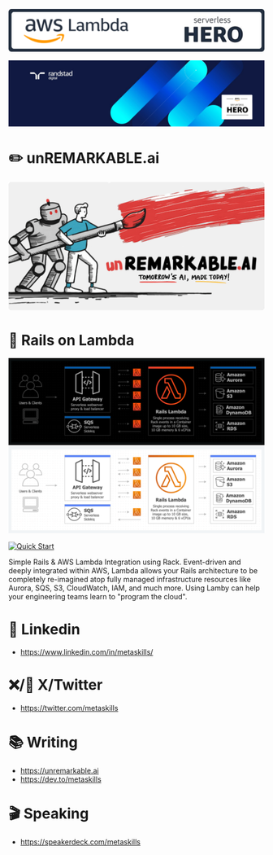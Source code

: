 [![AWS Serverless HEROES!](./aws-hero-banner.png)](https://aws.amazon.com/developer/community/heroes/ken-collins/)

[![Randstad Digital](./linkedin-header.jpg)](https://www.randstaddigital.com)

# ✏️ unREMARKABLE.ai

[![Tomorrow's AI, Made Today!](./unremarkable-banner-rounded.png)](https://unremarkable.ai)

# 🚂 Rails on Lambda

![Simple Rails & AWS Lambda Integration using Rack](./lamby-rails-arch-dark.png#gh-dark-mode-only)
![Simple Rails & AWS Lambda Integration using Rack](./lamby-rails-arch-light.png#gh-light-mode-only)

[![Quick Start](https://img.shields.io/static/v1?style=for-the-badge&message=Quick+Start&color=FF9900&logo=awslambda&logoColor=FF9900&label=Guides)](https://lamby.cloud/docs/quick-start)

Simple Rails & AWS Lambda Integration using Rack. Event-driven and deeply integrated within AWS, Lambda allows your Rails architecture to be completely re-imagined atop fully managed infrastructure resources like Aurora, SQS, S3, CloudWatch, IAM, and much more. Using Lamby can help your engineering teams learn to "program the cloud".

# 🔗 Linkedin

* https://www.linkedin.com/in/metaskills/

# ❌/🐣 X/Twitter 

* https://twitter.com/metaskills

# 📚 Writing

* https://unremarkable.ai
* https://dev.to/metaskills

# 🎬 Speaking

* https://speakerdeck.com/metaskills
